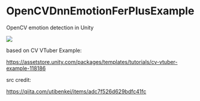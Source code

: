 # OpenCVDnnEmotionFerPlusExample

OpenCV emotion detection in Unity

![](https://media.giphy.com/media/QyP1ACkfy6pbBeh2DU/giphy.gif)

based on CV VTuber Example:

https://assetstore.unity.com/packages/templates/tutorials/cv-vtuber-example-118186

src credit:

https://qiita.com/utibenkei/items/adc7f526d629bdfc41fc


